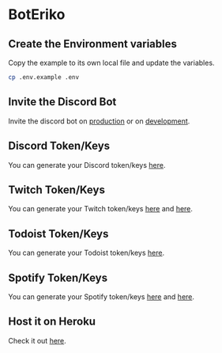 # BotEriko

## Create the Environment variables
Copy the example to its own local file and update the variables.
```sh
cp .env.example .env
```

## Invite the Discord Bot
Invite the discord bot on [production](https://discord.com/oauth2/authorize?client_id=1383604474823573676&scope=bot&permissions=8) or on [development](https://discord.com/oauth2/authorize?client_id=1383604563382108291&scope=bot&permissions=8).

## Discord Token/Keys
You can generate your Discord token/keys [here](https://discord.com/developers/applications).

## Twitch Token/Keys
You can generate your Twitch token/keys [here](https://dev.twitch.tv/console/apps) and [here](https://twitchtokengenerator.com).

## Todoist Token/Keys
You can generate your Todoist token/keys [here](https://app.todoist.com/app/settings/integrations/developer).

## Spotify Token/Keys
You can generate your Spotify token/keys [here](https://developer.spotify.com/dashboard) and [here](https://server.boseriko.com/api/authentication/spotify/login).

## Host it on Heroku
Check it out [here](https://heroku.com/).
